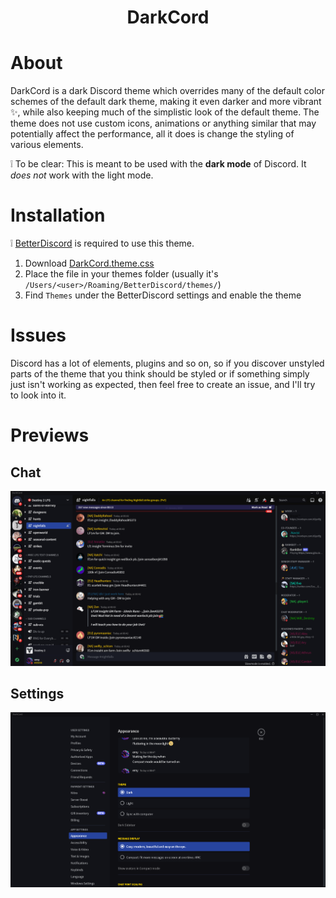 <h1 align="center">DarkCord</h1>

# About

DarkCord is a dark Discord theme which overrides many of the default color schemes of the default dark theme, making it even darker and more vibrant :sparkles:, while also keeping much of the simplistic look of the default theme. The theme does not use custom icons, animations or anything similar that may potentially affect the performance, all it does is change the styling of various elements.

:grey_exclamation: To be clear: This is meant to be used with the __dark mode__ of Discord. It *does not* work with the light mode.

# Installation

:grey_exclamation: [BetterDiscord](https://betterdiscord.app/) is required to use this theme.

1. Download [DarkCord.theme.css](https://sixem.github.io/DarkCord/theme/DarkCord.theme.css)
2. Place the file in your themes folder (usually it's `/Users/<user>/Roaming/BetterDiscord/themes/`)
3. Find `Themes` under the BetterDiscord settings and enable the theme

# Issues
Discord has a lot of elements, plugins and so on, so if you discover unstyled parts of the theme that you think should be styled or if something simply just isn't working as expected, then feel free to create an issue, and I'll try to look into it.

# Previews

## Chat
![](./previews/DarkCordChatPreview.png)
## Settings
![](./previews/DarkCordSettingsPreview.png)
